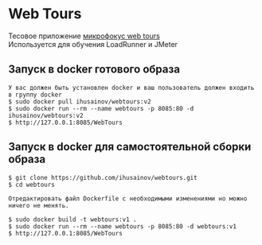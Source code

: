 Web Tours
=========

Тесовое приложение [микрофокус web tours](https://marketplace.microfocus.com/appdelivery/content/web-tours-sample-application)  
Используется для обучения LoadRunner и JMeter




Запуск в docker готового образа
------
```
У вас должен быть установлен docker и ваш пользователь должен входить в группу docker
$ sudo docker pull ihusainov/webtours:v2
$ sudo docker run --rm --name webtours -p 8085:80 -d ihusainov/webtours:v2
$ http://127.0.0.1:8085/WebTours
```

Запуск в docker для самостоятельной сборки образа
------
```
$ git clone https://github.com/ihusainov/webtours.git
$ cd webtours

Отредактировать файл Dockerfile с необходимыми изменениями но можно ничего не менять.

$ sudo docker build -t webtours:v1 .
$ sudo docker run --rm --name webtours -p 8085:80 -d webtours:v1
$ http://127.0.0.1:8085/WebTours
```



